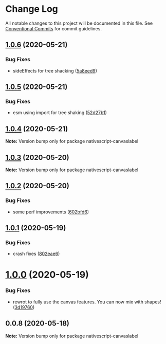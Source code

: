 # Change Log

All notable changes to this project will be documented in this file.
See [Conventional Commits](https://conventionalcommits.org) for commit guidelines.

## [1.0.6](https://github.com/farfromrefug/nativescript-canvaslabel/compare/v1.0.5...v1.0.6) (2020-05-21)


### Bug Fixes

* sideEffects for tree shacking ([5a8eed9](https://github.com/farfromrefug/nativescript-canvaslabel/commit/5a8eed933397f7b3ab8acd4a05cb063c92e8a9ea))





## [1.0.5](https://github.com/farfromrefug/nativescript-canvaslabel/compare/v1.0.4...v1.0.5) (2020-05-21)


### Bug Fixes

* esm using import for tree shaking ([52d27b1](https://github.com/farfromrefug/nativescript-canvaslabel/commit/52d27b13ca776759f57335cc2167e60e0c0a8b01))





## [1.0.4](https://github.com/farfromrefug/nativescript-canvaslabel/compare/v1.0.3...v1.0.4) (2020-05-21)

**Note:** Version bump only for package nativescript-canvaslabel





## [1.0.3](https://github.com/farfromrefug/nativescript-canvaslabel/compare/v1.0.2...v1.0.3) (2020-05-20)

**Note:** Version bump only for package nativescript-canvaslabel





## [1.0.2](https://github.com/farfromrefug/nativescript-canvaslabel/compare/v1.0.1...v1.0.2) (2020-05-20)


### Bug Fixes

* some perf improvements ([602bfd6](https://github.com/farfromrefug/nativescript-canvaslabel/commit/602bfd615abc12914c954f2d725785774a08b586))





## [1.0.1](https://github.com/farfromrefug/nativescript-canvaslabel/compare/v1.0.0...v1.0.1) (2020-05-19)


### Bug Fixes

* crash fixes ([802eae6](https://github.com/farfromrefug/nativescript-canvaslabel/commit/802eae6b73d6fc531e4236cef286b53246b73bc9))





# [1.0.0](https://github.com/farfromrefug/nativescript-canvaslabel/compare/v0.0.8...v1.0.0) (2020-05-19)


### Bug Fixes

* rewrot to fully use the canvas features. You can now mix with shapes! ([3d19760](https://github.com/farfromrefug/nativescript-canvaslabel/commit/3d19760acaa69d9bd72d6896ec70e8d1c706ff26))





## 0.0.8 (2020-05-18)

**Note:** Version bump only for package nativescript-canvaslabel
